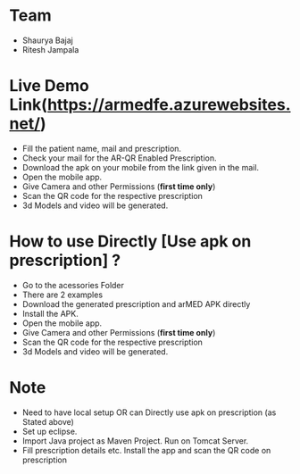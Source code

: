# Team
- Shaurya Bajaj
- Ritesh Jampala

# Live Demo Link(https://armedfe.azurewebsites.net/)
- Fill the patient name, mail and prescription.
- Check your mail for the AR-QR Enabled Prescription.
- Download the apk on your mobile from the link given in the mail.
- Open the mobile app.
- Give Camera and other Permissions (**first time only**)
- Scan the QR code for the respective prescription 
- 3d Models and video will be generated.

# How to use Directly [Use apk on prescription] ?
- Go to the acessories Folder
- There are 2 examples
- Download the generated prescription and arMED APK directly
- Install the APK.
- Open the mobile app.
- Give Camera and other Permissions (**first time only**)
- Scan the QR code for the respective prescription 
- 3d Models and video will be generated.


# Note
- Need to have local setup OR can Directly use apk on prescription (as Stated above)
- Set up eclipse. 
- Import Java project as Maven Project. Run on Tomcat Server.  
- Fill prescription details etc. Install the app and scan the QR code on prescription
